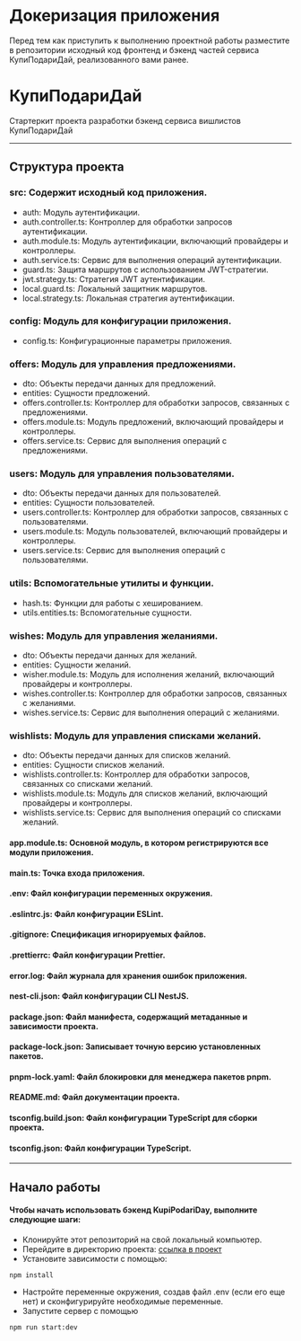 # Докеризация приложения

Перед тем как приступить к выполнению проектной работы разместите в репозитории исходный код фронтенд и бэкенд частей сервиса КупиПодариДай, реализованного вами ранее. 

# КупиПодариДай

Стартеркит проекта разработки бэкенд сервиса вишлистов КупиПодариДай
______
## Структура проекта

###  src: Содержит исходный код приложения.
* auth: Модуль аутентификации.
* auth.controller.ts: Контроллер для обработки запросов аутентификации.
* auth.module.ts: Модуль аутентификации, включающий провайдеры и контроллеры.
* auth.service.ts: Сервис для выполнения операций аутентификации.
* guard.ts: Защита маршрутов с использованием JWT-стратегии.
* jwt.strategy.ts: Стратегия JWT аутентификации.
* local.guard.ts: Локальный защитник маршрутов.
* local.strategy.ts: Локальная стратегия аутентификации.
### config: Модуль для конфигурации приложения.
* config.ts: Конфигурационные параметры приложения.
### offers: Модуль для управления предложениями.
* dto: Объекты передачи данных для предложений.
* entities: Сущности предложений.
* offers.controller.ts: Контроллер для обработки запросов, связанных с предложениями.
* offers.module.ts: Модуль предложений, включающий провайдеры и контроллеры.
* offers.service.ts: Сервис для выполнения операций с предложениями.
### users: Модуль для управления пользователями.
* dto: Объекты передачи данных для пользователей.
* entities: Сущности пользователей.
* users.controller.ts: Контроллер для обработки запросов, связанных с пользователями.
* users.module.ts: Модуль пользователей, включающий провайдеры и контроллеры.
* users.service.ts: Сервис для выполнения операций с пользователями.
### utils: Вспомогательные утилиты и функции.
* hash.ts: Функции для работы с хешированием.
* utils.entities.ts: Вспомогательные сущности.
### wishes: Модуль для управления желаниями.
* dto: Объекты передачи данных для желаний.
* entities: Сущности желаний.
* wisher.module.ts: Модуль для исполнения желаний, включающий провайдеры и контроллеры.
* wishes.controller.ts: Контроллер для обработки запросов, связанных с желаниями.
* wishes.service.ts: Сервис для выполнения операций с желаниями.
### wishlists: Модуль для управления списками желаний.
* dto: Объекты передачи данных для списков желаний.
* entities: Сущности списков желаний.
* wishlists.controller.ts: Контроллер для обработки запросов, связанных со списками желаний.
* wishlists.module.ts: Модуль для списков желаний, включающий провайдеры и контроллеры.
* wishlists.service.ts: Сервис для выполнения операций со списками желаний.
#### app.module.ts: Основной модуль, в котором регистрируются все модули приложения.
#### main.ts: Точка входа приложения.
#### .env: Файл конфигурации переменных окружения.
#### .eslintrc.js: Файл конфигурации ESLint.
#### .gitignore: Спецификация игнорируемых файлов.
#### .prettierrc: Файл конфигурации Prettier.
#### error.log: Файл журнала для хранения ошибок приложения.
#### nest-cli.json: Файл конфигурации CLI NestJS.
#### package.json: Файл манифеста, содержащий метаданные и зависимости проекта.
#### package-lock.json: Записывает точную версию установленных пакетов.
#### pnpm-lock.yaml: Файл блокировки для менеджера пакетов pnpm.
#### README.md: Файл документации проекта.
#### tsconfig.build.json: Файл конфигурации TypeScript для сборки проекта.
#### tsconfig.json: Файл конфигурации TypeScript.
____
## Начало работы
#### Чтобы начать использовать бэкенд KupiPodariDay, выполните следующие шаги:

* Клонируйте этот репозиторий на свой локальный компьютер.
* Перейдите в директорию проекта: [ссылка в проект](https://github.com/MrKuchkarov/kupipodariday-backend "Github")
* Установите зависимости с помощью:
``` 
npm install
```
* Настройте переменные окружения, создав файл .env (если его еще нет) и сконфигурируйте необходимые переменные.
* Запустите сервер с помощью
``` 
npm run start:dev
```
